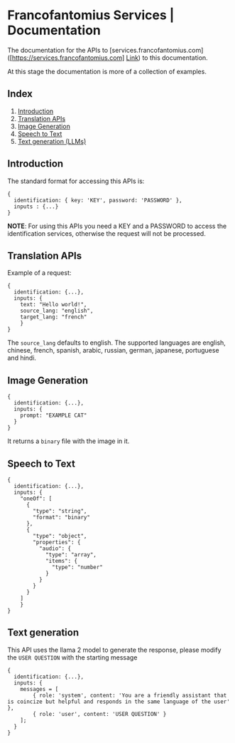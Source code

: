 # Francofantomius Services | Documentation
The documentation for the APIs to [services.francofantomius.com]([https://services.francofantomius.com]
[Link](https://francofantomius.github.io/docs-services/)) to this documentation.

At this stage the documentation is more of a collection of examples.

## Index
1. [Introduction](#introduction)
1. [Translation APIs](#translation-apis)
2. [Image Generation](#image-generation)
3. [Speech to Text](speech-to-text)
4. [Text generation (LLMs)](text-generation)

## Introduction

The standard format for accessing this APIs is:

```
{ 
  identification: { key: 'KEY', password: 'PASSWORD' }, 
  inputs : {...} 
}
```

**NOTE**: For using this APIs you need a KEY and a PASSWORD to access the identification services, otherwise the request will not be processed. 

## Translation APIs
Example of a request:

```
{
  identification: {...},
  inputs: { 
    text: "Hello world!",
    source_lang: "english",
    target_lang: "french"
    }
}
```
The `source_lang` defaults to english.
The supported languages are english, chinese, french, spanish, arabic, russian, german, japanese, portuguese and hindi.

## Image Generation

```
{
  identification: {...},
  inputs: {
    prompt: "EXAMPLE CAT"
  }
}
```

It returns a `binary` file with the image in it.

## Speech to Text

```
{
  identification: {...},
  inputs: {
    "oneOf": [
      {
        "type": "string",
        "format": "binary"
      },
      {
        "type": "object",
        "properties": {
          "audio": {
            "type": "array",
            "items": {
              "type": "number"
            }
          }
        }
      }
    ]
    }
}
```

## Text generation

This API uses the llama 2 model to generate the response, please modify the `USER QUESTION` with the starting message

```
{
  identification: {...},
  inputs: {
    messages = [
        { role: 'system', content: 'You are a friendly assistant that is coincize but helpful and responds in the same language of the user' },
        { role: 'user', content: 'USER QUESTION' }
    ];
  }
}
```
